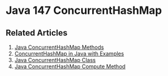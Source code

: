 # Java 147 ConcurrentHashMap

## Related Articles
1. [Java ConcurrentHashMap Methods](https://www.ruoxue.org/java-147-java-concurrentconcurrenthashmap-methods/)
2. [ConcurrentHashMap in Java with Examples](https://www.ruoxue.org/java-147-concurrenthashmap-in-java-with-examples/)
3. [Java ConcurrentHashMap Class](https://www.ruoxue.org/java-147-java-concurrenthashmap-class/)
4. [Java ConcurrentHashMap Compute Method](https://www.ruoxue.org/java-147-java-concurrenthashmap-compute-method/)
